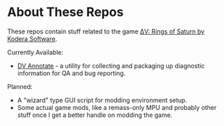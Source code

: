 # About These Repos

These repos contain stuff related to the game [ΔV: Rings of Saturn by Kodera Software](https://games.kodera.pl/dv/).

Currently Available:

- [DV Annotate](/NimrodXMods/dv-annotate) - a utility for collecting and packaging up diagnostic information for QA and bug reporting.

Planned:

- A "wizard" type GUI script for modding environment setup.
- Some actual game mods, like a remass-only MPU and probably other stuff once I get a better handle on modding the game.

<!--- This is a ✨ special ✨ repository because its `README.md` (this file) appears on your GitHub profile. --->
